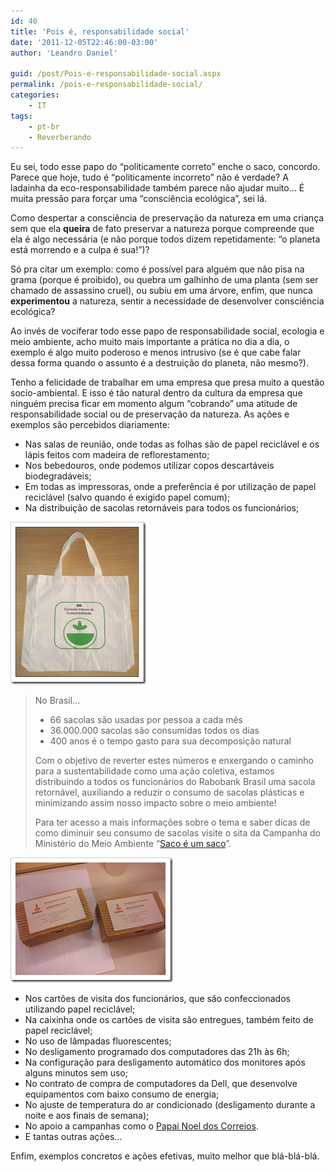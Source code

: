 ```yaml
---
id: 40
title: 'Pois é, responsabilidade social'
date: '2011-12-05T22:46:00-03:00'
author: 'Leandro Daniel'

guid: /post/Pois-e-responsabilidade-social.aspx
permalink: /pois-e-responsabilidade-social/
categories:
    - IT
tags:
    - pt-br
    - Reverberando
---
```


Eu sei, todo esse papo do “politicamente correto” enche o saco, concordo. Parece que hoje, tudo é “politicamente incorreto” não é verdade? A ladainha da eco-responsabilidade também parece não ajudar muito… É muita pressão para forçar uma “consciência ecológica”, sei lá.

Como despertar a consciência de preservação da natureza em uma criança sem que ela **queira** de fato preservar a natureza porque compreende que ela é algo necessária (e não porque todos dizem repetidamente: “o planeta está morrendo e a culpa é sua!”)?

Só pra citar um exemplo: como é possível para alguém que não pisa na grama (porque é proibido), ou quebra um galhinho de uma planta (sem ser chamado de assassino cruel), ou subiu em uma árvore, enfim, que nunca **experimentou** a natureza, sentir a necessidade de desenvolver consciência ecológica?

Ao invés de vociferar todo esse papo de responsabilidade social, ecologia e meio ambiente, acho muito mais importante a prática no dia a dia, o exemplo é algo muito poderoso e menos intrusivo (se é que cabe falar dessa forma quando o assunto é a destruição do planeta, não mesmo?).

Tenho a felicidade de trabalhar em uma empresa que presa muito a questão socio-ambiental. E isso é tão natural dentro da cultura da empresa que ninguém precisa ficar em momento algum “cobrando” uma atitude de responsabilidade social ou de preservação da natureza. As ações e exemplos são percebidos diariamente:

- Nas salas de reunião, onde todas as folhas são de papel reciclável e os lápis feitos com madeira de reflorestamento;
- Nos bebedouros, onde podemos utilizar copos descartáveis biodegradáveis;
- Em todas as impressoras, onde a preferência é por utilização de papel reciclável (salvo quando é exigido papel comum);
- Na distribuição de sacolas retornáveis para todos os funcionários;

[![sacola retornavel](/assets/pics/sacola%20retornavel_thumb.jpg "sacola retornavel")](/assets/pics/sacola%20retornavel.jpg)

> No Brasil…
> 
> - 66 sacolas são usadas por pessoa a cada mês
> - 36.000.000 sacolas são consumidas todos os dias
> - 400 anos é o tempo gasto para sua decomposição natural
> 
> Com o objetivo de reverter estes números e enxergando o caminho para a sustentabilidade como uma ação coletiva, estamos distribuindo a todos os funcionários do Rabobank Brasil uma sacola retornável, auxiliando a reduzir o consumo de sacolas plásticas e minimizando assim nosso impacto sobre o meio ambiente!
> 
> Para ter acesso a mais informações sobre o tema e saber dicas de como diminuir seu consumo de sacolas visite o sita da Campanha do Ministério do Meio Ambiente “[Saco é um saco](http://www.sacoeumsaco.gov.br/)”.

[![2011-08-29 16.54.43](/assets/pics/2011-08-29%2016.54.43_thumb_1.jpg "2011-08-29 16.54.43")](/assets/pics/2011-08-29%2016.54.43_1.jpg)

- Nos cartões de visita dos funcionários, que são confeccionados utilizando papel reciclável;
- Na caixinha onde os cartões de visita são entregues, também feito de papel reciclável;
- No uso de lâmpadas fluorescentes;
- No desligamento programado dos computadores das 21h às 6h;
- Na configuração para desligamento automático dos monitores após alguns minutos sem uso;
- No contrato de compra de computadores da Dell, que desenvolve equipamentos com baixo consumo de energia;
- No ajuste de temperatura do ar condicionado (desligamento durante a noite e aos finais de semana);
- No apoio a campanhas como o [Papai Noel dos Correios](http://www.correios.com.br/papainoelcorreios2011/).
- E tantas outras ações…

Enfim, exemplos concretos e ações efetivas, muito melhor que blá-blá-blá.
